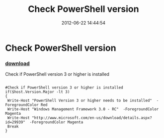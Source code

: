 ﻿---
pid:            3473
parent:         0
children:       
poster:         Adam Mendoza
title:          Check PowerShell version
date:           2012-06-22 14:44:54
description:    Check if PowerShell version 3 or higher is installed
format:         posh
---

# Check PowerShell version

### [download](3473.ps1)  

Check if PowerShell version 3 or higher is installed

```posh

#Check if PowerShell version 3 or higher is installed
if($host.Version.Major -lt 3)
{
 Write-Host "PowerShell Version 3 or higher needs to be installed"  -ForegroundColor Red
 Write-Host "Windows Management Framework 3.0 - RC"  -ForegroundColor Magenta
 Write-Host "http://www.microsoft.com/en-us/download/details.aspx?id=29939"  -ForegroundColor Magenta
 Break
}

```
